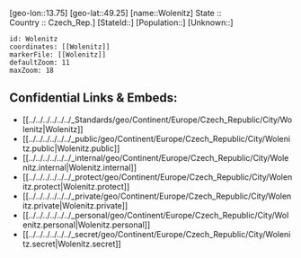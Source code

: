 ﻿---
location: [49.25,13.75] 
mapzoom: [7,12] 
mapmarker: city 
type: City
tags:
- geo/City


SpocWebEntityId: 35677
isDeleted: false
confidential: public

---
[geo-lon::13.75] 
[geo-lat::49.25] 
[name::Wolenitz] 
State ::  
Country :: Czech_Rep.] 
[StateId::] 
[Population::] 
[Unknown::] 


```leaflet
id: Wolenitz
coordinates: [[Wolenitz]] 
markerFile: [[Wolenitz]] 
defaultZoom: 11 
maxZoom: 18
```


## Confidential Links & Embeds: 
- [[../../../../../../_Standards/geo/Continent/Europe/Czech_Republic/City/Wolenitz|Wolenitz]] 
- [[../../../../../../_public/geo/Continent/Europe/Czech_Republic/City/Wolenitz.public|Wolenitz.public]] 
- [[../../../../../../_internal/geo/Continent/Europe/Czech_Republic/City/Wolenitz.internal|Wolenitz.internal]] 
- [[../../../../../../_protect/geo/Continent/Europe/Czech_Republic/City/Wolenitz.protect|Wolenitz.protect]] 
- [[../../../../../../_private/geo/Continent/Europe/Czech_Republic/City/Wolenitz.private|Wolenitz.private]] 
- [[../../../../../../_personal/geo/Continent/Europe/Czech_Republic/City/Wolenitz.personal|Wolenitz.personal]] 
- [[../../../../../../_secret/geo/Continent/Europe/Czech_Republic/City/Wolenitz.secret|Wolenitz.secret]] 
